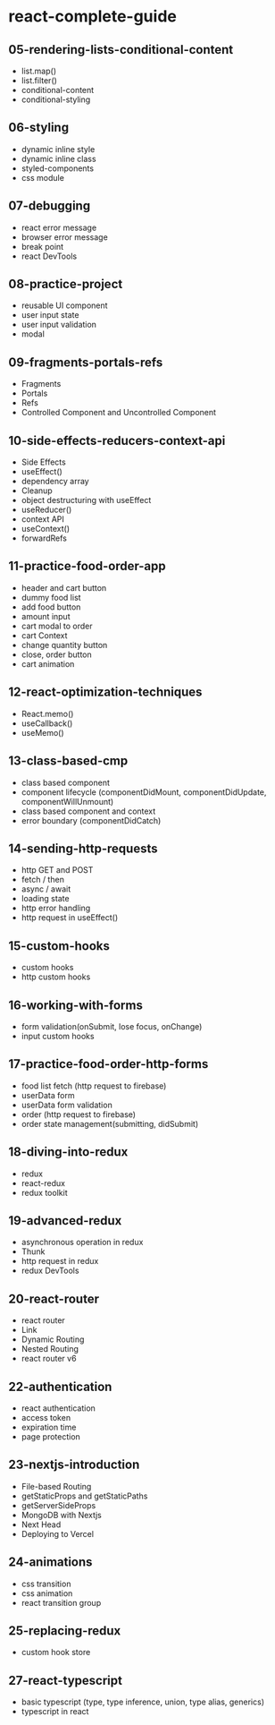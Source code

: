 # react-complete-guide
## 05-rendering-lists-conditional-content
* list.map()
* list.filter()
* conditional-content
* conditional-styling

## 06-styling
* dynamic inline style
* dynamic inline class
* styled-components
* css module

## 07-debugging
* react error message
* browser error message
* break point
* react DevTools

## 08-practice-project
* reusable UI component
* user input state
* user input validation
* modal

## 09-fragments-portals-refs
* Fragments
* Portals
* Refs
* Controlled Component and Uncontrolled Component

## 10-side-effects-reducers-context-api
* Side Effects
* useEffect()
* dependency array
* Cleanup
* object destructuring with useEffect
* useReducer()
* context API
* useContext()
* forwardRefs

## 11-practice-food-order-app
 * header and cart button
 * dummy food list
 * add food button
 * amount input
 * cart modal to order
 * cart Context
 * change quantity button
 * close, order button
 * cart animation
 
 ## 12-react-optimization-techniques
 * React.memo()
 * useCallback()
 * useMemo()

 ## 13-class-based-cmp
 * class based component
 * component lifecycle (componentDidMount, componentDidUpdate, componentWillUnmount)
 * class based component and context
 * error boundary (componentDidCatch)

 ## 14-sending-http-requests
 * http GET and POST
 * fetch / then
 * async / await
 * loading state
 * http error handling
 * http request in useEffect()

 ## 15-custom-hooks
 * custom hooks
 * http custom hooks
 
 ## 16-working-with-forms
 * form validation(onSubmit, lose focus, onChange)
 * input custom hooks
 
 ## 17-practice-food-order-http-forms
 * food list fetch (http request to firebase)
 * userData form
 * userData form validation
 * order (http request to firebase)
 * order state management(submitting, didSubmit)
 
 ## 18-diving-into-redux
 * redux
 * react-redux
 * redux toolkit
 
 ## 19-advanced-redux
 * asynchronous operation in redux
 * Thunk
 * http request in redux
 * redux DevTools
 
 ## 20-react-router
 * react router
 * Link
 * Dynamic Routing
 * Nested Routing
 * react router v6

 ## 22-authentication
 * react authentication
 * access token
 * expiration time
 * page protection

## 23-nextjs-introduction
* File-based Routing
* getStaticProps and getStaticPaths
* getServerSideProps
* MongoDB with Nextjs
* Next Head
* Deploying to Vercel

## 24-animations
 * css transition
 * css animation
 * react transition group
 
 ## 25-replacing-redux
 * custom hook store

## 27-react-typescript
* basic typescript (type, type inference, union, type alias, generics)
* typescript in react
